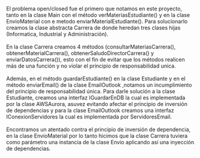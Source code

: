 El problema open/closed fue el primero que notamos en este proyecto, tanto en la clase Main con el método verMateriasEstudiante() y en la clase EnvioMaterial con e metodo enviarMaterialEstudiante(). Para solucionarlo creamos la clase abstracta Carrera de donde heredan tres clases hijas (Informatica, Industrial y Administración). <br> <br> En la clase Carrera creamos 4 métodos (consultarMateriasCarrera(), obtenerMaterialCarrera(), obtenerSaludoDirectorCarrera() y enviarDatosCarrera()), esto con el fin de evitar que los métodos realicen más de una función y no violar el principio de responsabilidad unica.<br><br>Además, en el método guardarEstudiante() en la clase Estudiante y en el método enviarEmail() de la clase EmailOutlook ,notamos un incumplimiento del principio de responsabilidad única. Para darle solución a la clase Estudiante, creamos una interfaz IGuardarEnDB la cual es implementada por la clase AWSAurora, asuvez evitando afectar el principio de inversión de dependencias y para la clase EmailOutlook creamos una interfaz IConexionServidores la cual es implementada por ServidoresEmail.<br><br>Encontramos un atentado contra el principio de inversión de dependencia, en la clase EnvioMaterial por lo tanto hicimos que la clase Carrera tuviera como parámetro una instancia de la clase Envio aplicando así una inyección de dependencias. 
